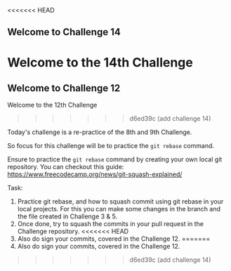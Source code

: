 <<<<<<< HEAD
## Welcome to Challenge 14

Welcome to the 14th Challenge 
=======
## Welcome to Challenge 12

Welcome to the 12th Challenge 
>>>>>>> d6ed39c (add challenge 14)

Today's challenge is a re-practice of the 8th and 9th Challenge. 

So focus for this challenge will be to practice the ``git rebase`` command.

Ensure to practice the ``git rebase`` command by creating your own local git repository. You can checkout this guide: https://www.freecodecamp.org/news/git-squash-explained/

Task: 
1. Practice git rebase, and how to squash commit using git rebase in your local projects. For this you can make some changes in the branch and the file created in Challenge 3 & 5. 
2. Once done, try to squash the commits in your pull request in the Challenge repository. 
<<<<<<< HEAD
3. Also do sign your commits, covered in the Challenge 12. 
=======
3. Also do sign your commits, covered in the Challenge 12. 
>>>>>>> d6ed39c (add challenge 14)
